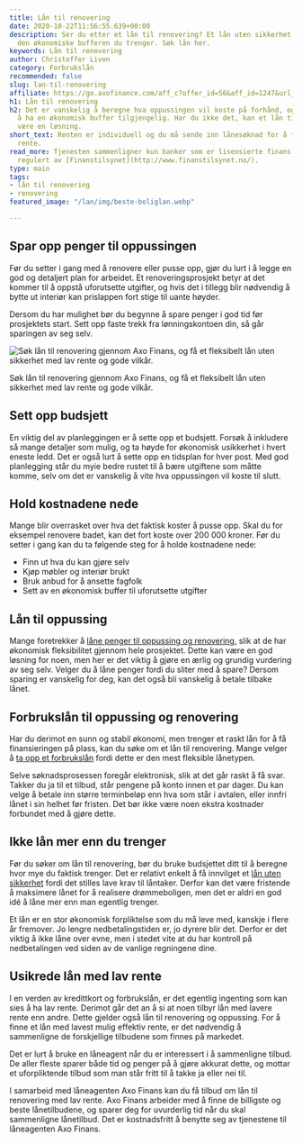 ```yaml
---
title: Lån til renovering
date: 2020-10-22T11:56:55.639+00:00
description: Ser du etter et lån til renovering? Et lån uten sikkerhet kan gi deg
  den økonomiske bufferen du trenger. Søk lån her.
keywords: Lån til renovering
author: Christoffer Liven
category: Forbrukslån
recommended: false
slug: lan-til-renovering
affiliate: https://go.axofinance.com/aff_c?offer_id=56&aff_id=1247&url_id=82&source=A34
h1: Lån til renovering
h2: Det er vanskelig å beregne hva oppussingen vil koste på forhånd, og det er lurt
  å ha en økonomisk buffer tilgjengelig. Har du ikke det, kan et lån til renovering
  være en løsning.
short_text: Renten er individuell og du må sende inn lånesøknad for å få nøyaktig
  rente.
read_more: Tjenesten sammenligner kun banker som er lisensierte finans – og kredittselskaper
  regulert av [Finanstilsynet](http://www.finanstilsynet.no/).
type: main
tags:
- lån til renovering
- renovering
featured_image: "/lan/img/beste-boliglan.webp"

---
```

## Spar opp penger til oppussingen

Før du setter i gang med å renovere eller pusse opp, gjør du lurt i å legge en god og detaljert plan for arbeidet. Et renoveringsprosjekt betyr at det kommer til å oppstå uforutsette utgifter, og hvis det i tillegg blir nødvendig å bytte ut interiør kan prislappen fort stige til uante høyder.

Dersom du har mulighet bør du begynne å spare penger i god tid før prosjektets start. Sett opp faste trekk fra lønningskontoen din, så går sparingen av seg selv.

![Søk lån til renovering gjennom Axo Finans, og få et fleksibelt lån uten sikkerhet med lav rente og gode vilkår.](https://www.dagbladet.no/images/72647961.jpg?imageId=72647961&width=980&height=559 "Søk lån til renovering gjennom Axo Finans, og få et fleksibelt lån uten sikkerhet med lav rente og gode vilkår.")

Søk lån til renovering gjennom Axo Finans, og få et fleksibelt lån uten sikkerhet med lav rente og gode vilkår.

## Sett opp budsjett

En viktig del av planleggingen er å sette opp et budsjett. Forsøk å inkludere så mange detaljer som mulig, og ta høyde for økonomisk usikkerhet i hvert eneste ledd. Det er også lurt å sette opp en tidsplan for hver post. Med god planlegging står du myie bedre rustet til å bære utgiftene som måtte komme, selv om det er vanskelig å vite hva oppussingen vil koste til slutt.

## Hold kostnadene nede

Mange blir overrasket over hva det faktisk koster å pusse opp. Skal du for eksempel renovere badet, kan det fort koste over 200 000 kroner. Før du setter i gang kan du ta følgende steg for å holde kostnadene nede:

* Finn ut hva du kan gjøre selv
* Kjøp møbler og interiør brukt
* Bruk anbud for å ansette fagfolk
* Sett av en økonomisk buffer til uforutsette utgifter

## Lån til oppussing

Mange foretrekker å [låne penger til oppussing og renovering](https://www.dagbladet.no/lan/lan-til-oppussing), slik at de har økonomisk fleksibilitet gjennom hele prosjektet. Dette kan være en god løsning for noen, men her er det viktig å gjøre en ærlig og grundig vurdering av seg selv. Velger du å låne penger fordi du sliter med å spare? Dersom sparing er vanskelig for deg, kan det også bli vanskelig å betale tilbake lånet.

<content-btn text="SØK HER OG FÅ TILBUD FRA OPPTIL 20 BANKER" :url="affiliate" rel="nofollow"></content-btn>

## Forbrukslån til oppussing og renovering

Har du derimot en sunn og stabil økonomi, men trenger et raskt lån for å få finansieringen på plass, kan du søke om et lån til renovering. Mange velger å [ta opp et forbrukslån](https://www.dagbladet.no/forbrukslan) fordi dette er den mest fleksible lånetypen.

Selve søknadsprosessen foregår elektronisk, slik at det går raskt å få svar. Takker du ja til et tilbud, står pengene på konto innen et par dager. Du kan velge å betale inn større terminbeløp enn hva som står i avtalen, eller innfri lånet i sin helhet før fristen. Det bør ikke være noen ekstra kostnader forbundet med å gjøre dette.

## Ikke lån mer enn du trenger

Før du søker om lån til renovering, bør du bruke budsjettet ditt til å beregne hvor mye du faktisk trenger. Det er relativt enkelt å få innvilget et [lån uten sikkerhet](https://www.dagbladet.no/forbrukslan/lan-uten-sikkerhet) fordi det stilles lave krav til låntaker. Derfor kan det være fristende å maksimere lånet for å realisere drømmeboligen, men det er aldri en god idé å låne mer enn man egentlig trenger.

Et lån er en stor økonomisk forpliktelse som du må leve med, kanskje i flere år fremover. Jo lengre nedbetalingstiden er, jo dyrere blir det. Derfor er det viktig å ikke låne over evne, men i stedet vite at du har kontroll på nedbetalingen ved siden av de vanlige regningene dine.

## Usikrede lån med lav rente

I en verden av kredittkort og forbrukslån, er det egentlig ingenting som kan sies å ha lav rente. Derimot går det an å si at noen tilbyr lån med lavere rente enn andre. Dette gjelder også lån til renovering og oppussing. For å finne et lån med lavest mulig effektiv rente, er det nødvendig å sammenligne de forskjellige tilbudene som finnes på markedet.

Det er lurt å bruke en låneagent når du er interessert i å sammenligne tilbud. De aller fleste sparer både tid og penger på å gjøre akkurat dette, og mottar et uforpliktende tilbud som man står fritt til å takke ja eller nei til.

I samarbeid med låneagenten Axo Finans kan du få tilbud om lån til renovering med lav rente. Axo Finans arbeider med å finne de billigste og beste lånetilbudene, og sparer deg for uvurderlig tid når du skal sammenligne lånetilbud. Det er kostnadsfritt å benytte seg av tjenestene til låneagenten Axo Finans.

<content-btn text="SØK HER OG FÅ TILBUD FRA OPPTIL 20 BANKER" :url="affiliate" rel="nofollow"></content-btn>
